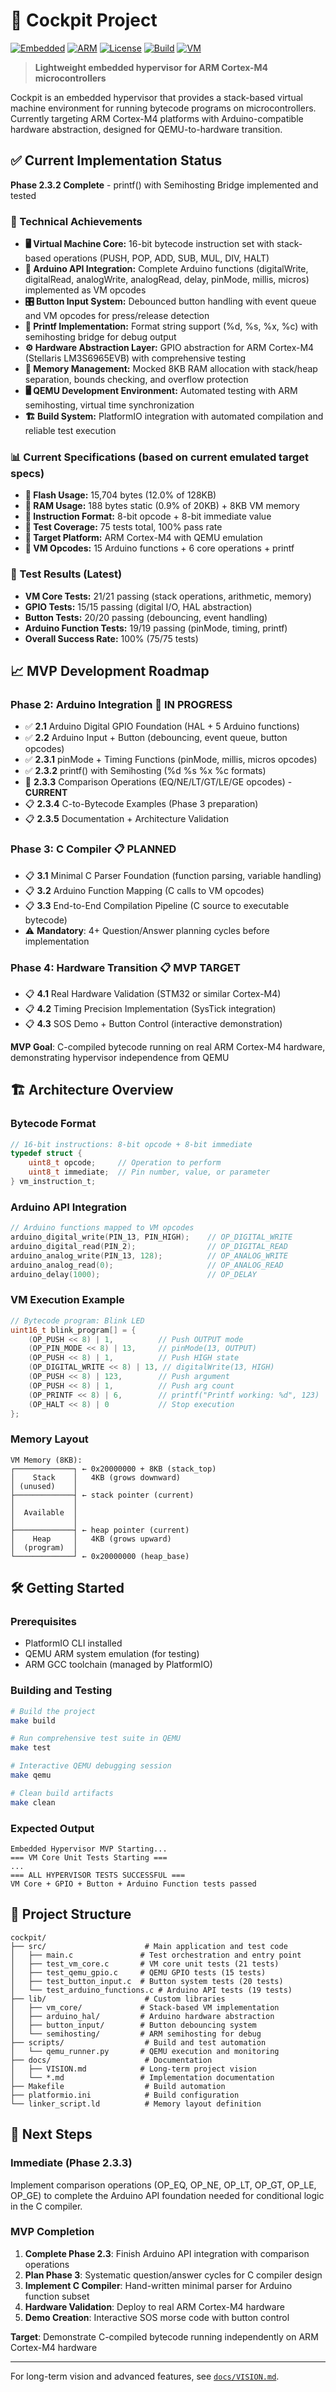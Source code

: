 # 🚁 Cockpit Project

[![Embedded](https://img.shields.io/badge/Platform-Embedded-blue.svg)]() [![ARM](https://img.shields.io/badge/ARM-Cortex--M4-green.svg)]() [![License](https://img.shields.io/badge/License-Apache%202.0-orange.svg)]() [![Build](https://img.shields.io/badge/Build-PlatformIO-purple.svg)]() [![VM](https://img.shields.io/badge/VM-Stack--Based-red.svg)]()

> **Lightweight embedded hypervisor for ARM Cortex-M4 microcontrollers**

Cockpit is an embedded hypervisor that provides a stack-based virtual machine environment for running bytecode programs on microcontrollers. Currently targeting ARM Cortex-M4 platforms with Arduino-compatible hardware abstraction, designed for QEMU-to-hardware transition.

## ✅ Current Implementation Status

**Phase 2.3.2 Complete** - printf() with Semihosting Bridge implemented and tested

### **🔧 Technical Achievements**

*   **🖥️ Virtual Machine Core:** 16-bit bytecode instruction set with stack-based operations (PUSH, POP, ADD, SUB, MUL, DIV, HALT)
*   **🔌 Arduino API Integration:** Complete Arduino functions (digitalWrite, digitalRead, analogWrite, analogRead, delay, pinMode, millis, micros) implemented as VM opcodes
*   **🎛️ Button Input System:** Debounced button handling with event queue and VM opcodes for press/release detection
*   **📄 Printf Implementation:** Format string support (%d, %s, %x, %c) with semihosting bridge for debug output
*   **⚙️ Hardware Abstraction Layer:** GPIO abstraction for ARM Cortex-M4 (Stellaris LM3S6965EVB) with comprehensive testing
*   **🧠 Memory Management:** Mocked 8KB RAM allocation with stack/heap separation, bounds checking, and overflow protection
*   **🖥️ QEMU Development Environment:** Automated testing with ARM semihosting, virtual time synchronization
*   **🏗️ Build System:** PlatformIO integration with automated compilation and reliable test execution

### **📊 Current Specifications (based on current emulated target specs)**

*   **💾 Flash Usage:** 15,704 bytes (12.0% of 128KB)
*   **🧮 RAM Usage:** 188 bytes static (0.9% of 20KB) + 8KB VM memory
*   **📝 Instruction Format:** 8-bit opcode + 8-bit immediate value
*   **🧪 Test Coverage:** 75 tests total, 100% pass rate
*   **🎯 Target Platform:** ARM Cortex-M4 with QEMU emulation
*   **🔧 VM Opcodes:** 15 Arduino functions + 6 core operations + printf

### **🧪 Test Results (Latest)**
*   **VM Core Tests:** 21/21 passing (stack operations, arithmetic, memory)
*   **GPIO Tests:** 15/15 passing (digital I/O, HAL abstraction)
*   **Button Tests:** 20/20 passing (debouncing, event handling)
*   **Arduino Function Tests:** 19/19 passing (pinMode, timing, printf)
*   **Overall Success Rate:** 100% (75/75 tests)

## 📈 MVP Development Roadmap

### **Phase 2: Arduino Integration** 🔄 **IN PROGRESS**
- ✅ **2.1** Arduino Digital GPIO Foundation (HAL + 5 Arduino functions)
- ✅ **2.2** Arduino Input + Button (debouncing, event queue, button opcodes)
- ✅ **2.3.1** pinMode + Timing Functions (pinMode, millis, micros opcodes)
- ✅ **2.3.2** printf() with Semihosting (%d %s %x %c formats)
- 🔄 **2.3.3** Comparison Operations (EQ/NE/LT/GT/LE/GE opcodes) - **CURRENT**
- 📋 **2.3.4** C-to-Bytecode Examples (Phase 3 preparation)
- 📋 **2.3.5** Documentation + Architecture Validation

### **Phase 3: C Compiler** 📋 **PLANNED**
- 📋 **3.1** Minimal C Parser Foundation (function parsing, variable handling)
- 📋 **3.2** Arduino Function Mapping (C calls to VM opcodes)
- 📋 **3.3** End-to-End Compilation Pipeline (C source to executable bytecode)
- ⚠️ **Mandatory**: 4+ Question/Answer planning cycles before implementation

### **Phase 4: Hardware Transition** 📋 **MVP TARGET**
- 📋 **4.1** Real Hardware Validation (STM32 or similar Cortex-M4)
- 📋 **4.2** Timing Precision Implementation (SysTick integration)
- 📋 **4.3** SOS Demo + Button Control (interactive demonstration)

**MVP Goal**: C-compiled bytecode running on real ARM Cortex-M4 hardware, demonstrating hypervisor independence from QEMU

## 🏗️ Architecture Overview

### **Bytecode Format**
```c
// 16-bit instructions: 8-bit opcode + 8-bit immediate
typedef struct {
    uint8_t opcode;     // Operation to perform
    uint8_t immediate;  // Pin number, value, or parameter
} vm_instruction_t;
```

### **Arduino API Integration**
```c
// Arduino functions mapped to VM opcodes
arduino_digital_write(PIN_13, PIN_HIGH);    // OP_DIGITAL_WRITE
arduino_digital_read(PIN_2);                // OP_DIGITAL_READ  
arduino_analog_write(PIN_13, 128);          // OP_ANALOG_WRITE
arduino_analog_read(0);                     // OP_ANALOG_READ
arduino_delay(1000);                        // OP_DELAY
```

### **VM Execution Example**
```c
// Bytecode program: Blink LED
uint16_t blink_program[] = {
    (OP_PUSH << 8) | 1,          // Push OUTPUT mode
    (OP_PIN_MODE << 8) | 13,     // pinMode(13, OUTPUT)
    (OP_PUSH << 8) | 1,          // Push HIGH state
    (OP_DIGITAL_WRITE << 8) | 13, // digitalWrite(13, HIGH)
    (OP_PUSH << 8) | 123,        // Push argument
    (OP_PUSH << 8) | 1,          // Push arg count
    (OP_PRINTF << 8) | 6,        // printf("Printf working: %d", 123)
    (OP_HALT << 8) | 0           // Stop execution
};
```

### **Memory Layout**
```
VM Memory (8KB):
┌─────────────┐ ← 0x20000000 + 8KB (stack_top)
│    Stack    │   4KB (grows downward)
│ (unused)    │
├─────────────┤ ← stack pointer (current)
│             │
│  Available  │
│             │
├─────────────┤ ← heap pointer (current)  
│    Heap     │   4KB (grows upward)
│  (program)  │
└─────────────┘ ← 0x20000000 (heap_base)
```

## 🛠️ Getting Started

### **Prerequisites**
*   PlatformIO CLI installed
*   QEMU ARM system emulation (for testing)
*   ARM GCC toolchain (managed by PlatformIO)

### **Building and Testing**
```bash
# Build the project
make build

# Run comprehensive test suite in QEMU
make test

# Interactive QEMU debugging session
make qemu

# Clean build artifacts
make clean
```

### **Expected Output**
```
Embedded Hypervisor MVP Starting...
=== VM Core Unit Tests Starting ===
...
=== ALL HYPERVISOR TESTS SUCCESSFUL ===
VM Core + GPIO + Button + Arduino Function tests passed
```

## 📁 Project Structure

```
cockpit/
├── src/                      # Main application and test code
│   ├── main.c               # Test orchestration and entry point
│   ├── test_vm_core.c       # VM core unit tests (21 tests)
│   ├── test_qemu_gpio.c     # QEMU GPIO tests (15 tests)  
│   ├── test_button_input.c  # Button system tests (20 tests)
│   └── test_arduino_functions.c # Arduino API tests (19 tests)
├── lib/                      # Custom libraries
│   ├── vm_core/             # Stack-based VM implementation
│   ├── arduino_hal/         # Arduino hardware abstraction
│   ├── button_input/        # Button debouncing system
│   └── semihosting/         # ARM semihosting for debug
├── scripts/                  # Build and test automation
│   └── qemu_runner.py       # QEMU execution and monitoring
├── docs/                     # Documentation
│   ├── VISION.md            # Long-term project vision
│   └── *.md                 # Implementation documentation
├── Makefile                  # Build automation
├── platformio.ini            # Build configuration
└── linker_script.ld          # Memory layout definition
```

## 🎯 Next Steps

### **Immediate (Phase 2.3.3)**
Implement comparison operations (OP_EQ, OP_NE, OP_LT, OP_GT, OP_LE, OP_GE) to complete the Arduino API foundation needed for conditional logic in the C compiler.

### **MVP Completion**
1. **Complete Phase 2.3**: Finish Arduino API integration with comparison operations
2. **Plan Phase 3**: Systematic question/answer cycles for C compiler design  
3. **Implement C Compiler**: Hand-written minimal parser for Arduino function subset
4. **Hardware Validation**: Deploy to real ARM Cortex-M4 hardware
5. **Demo Creation**: Interactive SOS morse code with button control

**Target**: Demonstrate C-compiled bytecode running independently on ARM Cortex-M4 hardware

---

For long-term vision and advanced features, see [`docs/VISION.md`](docs/VISION.md).
